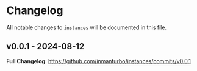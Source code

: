 # Changelog

All notable changes to `instances` will be documented in this file.

## v0.0.1 - 2024-08-12

**Full Changelog**: https://github.com/inmanturbo/instances/commits/v0.0.1
